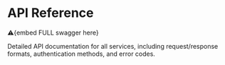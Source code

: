 # API Reference

⚠️{embed FULL swagger here}

Detailed API documentation for all services, including request/response formats, authentication methods, and error codes.
